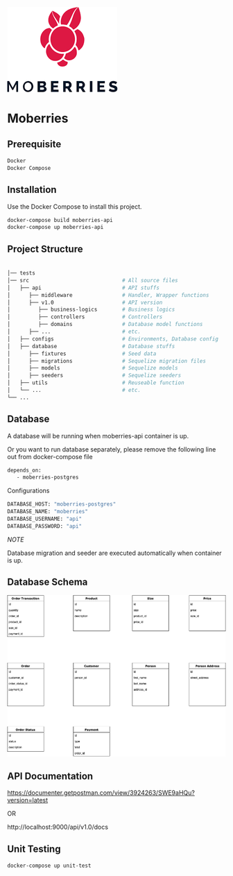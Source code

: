 ![Logo of the project](https://github.com/nattaponaie/moberries/blob/development/moberries-logo.png)
# Moberries

## Prerequisite

```bash
Docker
Docker Compose
```

## Installation

Use the Docker Compose to install this project.

```bash
docker-compose build moberries-api
docker-compose up moberries-api
```

## Project Structure
```bash

│── tests
│── src                              # All source files
│   ├── api                          # API stuffs
│      ├── middleware                # Handler, Wrapper functions
│      ├── v1.0                      # API version
│         ├── business-logics        # Business logics
│         ├── controllers            # Controllers
│         ├── domains                # Database model functions
│      ├── ...                       # etc.
│   ├── configs                      # Environments, Database config
│   ├── database                     # Database stuffs
│      ├── fixtures                  # Seed data
│      ├── migrations                # Sequelize migration files
│      ├── models                    # Sequelize models
│      ├── seeders                   # Sequelize seeders
│   ├── utils                        # Reuseable function
│   └── ...                          # etc.
└── ...
```

## Database

A database will be running when moberries-api container is up.

Or you want to run database separately, please remove the following line out from docker-compose file
```bash
depends_on: 
   - moberries-postgres
```

Configurations
```bash
DATABASE_HOST: "moberries-postgres"
DATABASE_NAME: "moberries"
DATABASE_USERNAME: "api"
DATABASE_PASSWORD: "api"
```

*NOTE*

Database migration and seeder are executed automatically when container is up.

## Database Schema

![Image description](https://github.com/nattaponaie/moberries/blob/development/database-schema.png)

## API Documentation

https://documenter.getpostman.com/view/3924263/SWE9aHQu?version=latest

OR

http://localhost:9000/api/v1.0/docs

## Unit Testing

```bash
docker-compose up unit-test
```
